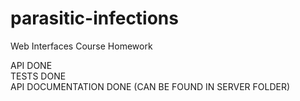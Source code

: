 # parasitic-infections
Web Interfaces Course Homework

API DONE <br>
TESTS DONE <br>
API DOCUMENTATION DONE (CAN BE FOUND IN SERVER FOLDER) <br>
